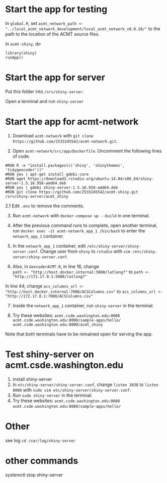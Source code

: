 # Start the app for testing
In `global.R`, set `acmt_network_path <- "../local_acmt_network_development/local_acmt_network_v0.0.10/"` to the path to the location of the ACMT source files.

In `acmt-shiny`, do

```
library(shiny)
runApp()
```


# Start the app for server
Put this folder into `/srv/shiny-server`.

Open a terminal and run `shiny-server`

# Start the app for acmt-network
1. Download `acmt-network` with `git clone https://github.com/2533245542/acmt-network.git`.

2. Open `acmt-network/src/app/Dockerfile`. Uncomment the following lines of code.
```
#RUN R -e "install.packages(c('shiny', 'shinythemes', 'tidygeocoder'))"
#RUN yes | apt-get install gdebi-core
#RUN wget https://download3.rstudio.org/ubuntu-14.04/x86_64/shiny-server-1.5.16.958-amd64.deb
#RUN yes | gdebi shiny-server-1.5.16.958-amd64.deb
#RUN git clone https://github.com/2533245542/acmt-shiny.git /srv/shiny-server/acmt_shiny
```

2.1 Edit `.env` to remove the comments.

3. Run `acmt-network` with `docker-compose up --build` in one terminal.

4. After the previous command runs to complete, open another terminal, run `docker exec -it acmt-network_app_1 /bin/bash` to enter the `network_app_1` container.

5. In the `network_app_1` container, edit `/etc/shiny-server/shiny-server.conf`. Change user from `shiny` to `rstudio` with `vim /etc/shiny-server/shiny-server.conf`.

6. Also, in `GeocoderACMT.R`, in line 16, change  
`path <- "http://host.docker.internal:5000/latlong?"`
to
`path <- "http://172.17.0.1:5000/latlong?"`

In line 44, change 
`acs_columns_url <- "http://host.docker.internal:7000/ACSColumns.csv"`
to 
`acs_columns_url <- "http://172.17.0.1:7000/ACSColumns.csv"`

7. Inside the `network_app_1` container, run `shiny-server` in the terminal.

9. Try these websites:
`acmt.csde.washington.edu:8000`
`acmt.csde.washington.edu:8000/sample-apps/hello/`
`acmt.csde.washington.edu:8000/acmt_shiny`

Note that both terminals have to be remained open for serving the app.

# Test shiny-server on acmt.csde.washington.edu
1. install shiny-server
2. In `etc/shiny-server/shiny-server.conf`, change `listen 3838` to `listen 8080` with `sudo vim etc/shiny-server/shiny-server.conf`.
3. Run `sudo shiny-server` in the terminal.
4. Try these websites:
`acmt.csde.washington.edu:8080`
`acmt.csde.washington.edu:8080/sample-apps/hello/`

# Other
see log `cd /var/log/shiny-server`

# other commands
systemctl stop shiny-server

